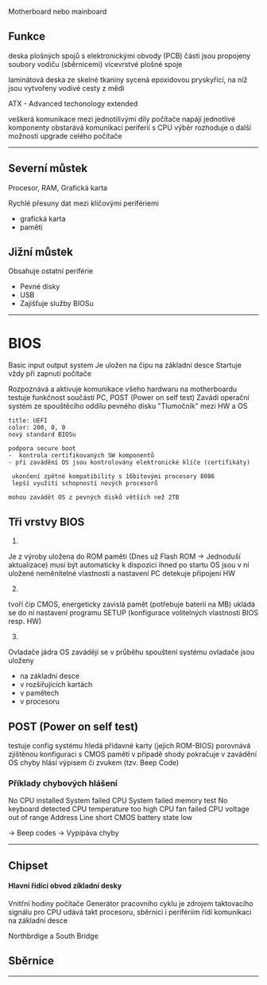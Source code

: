 Motherboard nebo mainboard

## Funkce

deska plošných spojů s elektronickými obvody (PCB)
části jsou propojeny soubory vodiču (sběrnicemi)
vícevrstvé plošné spoje 

laminátová deska ze skelné tkaniny sycená epoxidovou pryskyřicí, na níž jsou vytvořeny vodivé cesty z mědi

ATX - Advanced techonology extended

veškerá komunikace mezi jednotilivými díly počítače
napájí jednotlivé komponenty
obstarává komunikaci periferií s CPU
výběr rozhoduje o další možnosti upgrade celého počítače


---
## Severní můstek
Procesor, RAM, Grafická karta

Rychlé přesuny dat mezi klíčovými perifériemi
- grafická karta
- paměti



## Jižní můstek
Obsahuje ostatní periférie

- Pevné disky 
- USB
- Zajišťuje služby BIOSu

---

# BIOS

Basic input output system
Je uložen na čipu na základní desce
Startuje vždy při zapnutí počítače

Rozpoznává a aktivuje komunikace všeho hardwaru na motherboardu
testuje funkčnost součástí PC, POST (Power on self test)
Zavádí operační systém ze spouštěcího oddílu pevného disku
"Tlumočník" mezi HW a OS

```ad-note
title: UEFI
color: 200, 0, 0
nový standard BIOSu

podpora secure boot
-  kontrola certifikovaných SW komponentů
- při zavádění OS jsou kontrolovány elektronické klíče (certifikáty)

 ukončení zpětné kompatibility s 16bitovými procesory 8086
 lepší využití schopností nových procesorů
 
mohou zavádět OS z pevných disků větších než 2TB
```


## Tři vrstvy BIOS
1. 
Je z výroby uložena do ROM paměti
(Dnes už Flash ROM -> Jednoduší aktualizace)
musí být automaticky k dispozici ihned po startu OS
jsou v ní uložené neměnitelné vlastnosti a nastavení PC
detekuje připojení HW

2. 
tvoří čip CMOS, energeticky zavislá pamět (potřebuje baterii na MB)
ukládá se do ní nastavení programu SETUP (konfigurace volitelných vlastností BIOS resp. HW)

3. 
Ovladače jádra OS
zavádějí se v průběhu spouštení systému
ovladače jsou uloženy
- na základní desce
- v rozšiřujících kartách
- v pamětech
- v procesoru

## POST (Power on self test)
testuje config systému
hledá přídavné karty (jejich ROM-BIOS)
porovnává zjištěnou konfiguraci s CMOS pamětí
v případě shody pokračuje v zavádění OS
chyby hlásí výpisem či zvukem (tzv. Beep Code)


### Příklady chybových hlášení
No CPU installed
System failed CPU
System failed memory test
No keyboard detected
CPU temperature too high
CPU fan failed
CPU voltage out of range
Address Line short
CMOS battery state low

-> Beep codes -> Vypípáva chyby

---

## Chipset
 #### Hlavní  řídící obvod zíkladní desky
 Vnitřní hodiny počítače
 Generátor pracovního cyklu
 je zdrojem taktovacího signálu pro CPU
 udává takt procesoru, sběrnici i perifériím
 řídí komunikaci na základní desce

 Northbrdige a South Bridge

## Sběrnice


---





















